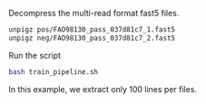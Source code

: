 Decompress the multi-read format fast5 files.
```bash
unpigz pos/FAO98130_pass_037d81c7_1.fast5
unpigz neg/FAO98130_pass_037d81c7_2.fast5
```

Run the script

```bash
bash train_pipeline.sh
```

In this example, we extract only 100 lines per files.


